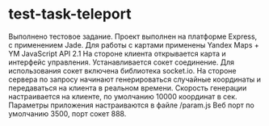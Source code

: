 # test-task-teleport

Выполнено тестовое задание.
Проект выполнен на платформе Express, с применением Jade.
Для работы с картами применены Yandex Maps + YM JavaScript API 2.1
На стороне клиента открывается карта и интерфейс управления. Устанавливается сокет соединение.
Для использования сокет включена библиотека socket.io.
На стороне сервера по запросу начинают генерироваться случайные координаты и передаваться на клиента в реальном времени.
Скорость генерации настраивается на клиенте, по умолчанию 10000 координат в сек.
Параметры приложения настраиваются в файле /param.js
Веб порт по умолчанию 3500, порт сокет 888.
